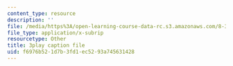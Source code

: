 ```yaml
---
content_type: resource
description: ''
file: /media/https%3A/open-learning-course-data-rc.s3.amazonaws.com/8-333-statistical-mechanics-i-statistical-mechanics-of-particles-fall-2013/f6976b521d7b3fd1ec5293a745631428_JaEqS1ozlHY.srt
file_type: application/x-subrip
resourcetype: Other
title: 3play caption file
uid: f6976b52-1d7b-3fd1-ec52-93a745631428
---
```

